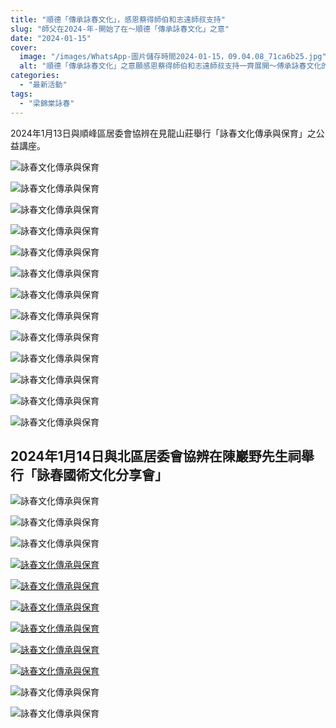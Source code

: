 ```yaml
---
title: "順德「傳承詠春文化」，感恩蔡得師伯和志遠師叔支持"
slug: "師父在2024-年-開始了在～順德「傳承詠春文化」之意"
date: "2024-01-15"
cover:
  image: "/images/WhatsApp-圖片儲存時間2024-01-15，09.04.08_71ca6b25.jpg"
  alt: "順德「傳承詠春文化」之意願感恩蔡得師伯和志遠師叔支持一齊展開～傅承詠春文化的意願"
categories: 
  - "最新活動"
tags: 
  - "梁錦棠詠春"
---
```




2024年1月13日與順峰區居委會協辨在見龍山莊舉行「詠春文化傳承與保育」之公益講座。

![詠春文化傳承與保育](images/WhatsApp-圖片儲存時間2024-01-15，09.04.08_d1b006f1.jpg)

![詠春文化傳承與保育](images/WhatsApp-圖片儲存時間2024-01-15，09.04.08_71ca6b25.jpg)

![詠春文化傳承與保育](images/WhatsApp-圖片儲存時間2024-01-15，09.10.12_cdc2486b.jpg)

![詠春文化傳承與保育](images/WhatsApp-圖片儲存時間2024-01-15，09.04.08_fa6fdc31.jpg)

![詠春文化傳承與保育](images/WhatsApp-圖片儲存時間2024-01-15，09.04.08_d2a22001.jpg)

![詠春文化傳承與保育](images/WhatsApp-圖片儲存時間2024-01-15，09.04.08_caf27d30.jpg)

![詠春文化傳承與保育](images/WhatsApp-圖片儲存時間2024-01-15，09.04.08_23271195.jpg)

![詠春文化傳承與保育](images/WhatsApp-圖片儲存時間2024-01-15，09.04.08_71022d5a.jpg)

![詠春文化傳承與保育](images/WhatsApp-圖片儲存時間2024-01-15，09.04.08_80041f47.jpg)

![詠春文化傳承與保育](images/WhatsApp-圖片儲存時間2024-01-15，09.04.08_4278712c.jpg)

![詠春文化傳承與保育](images/WhatsApp-圖片儲存時間2024-01-15，09.04.08_69b19a9b.jpg)

![詠春文化傳承與保育](images/WhatsApp-圖片儲存時間2024-01-15，09.04.08_53af32e1.jpg)

![詠春文化傳承與保育](images/WhatsApp-圖片儲存時間2024-01-15，09.04.08_1c06761f.jpg)

## 2024年1月14日與北區居委會協辨在陳巖野先生祠舉行「詠春國術文化分享會」

![詠春文化傳承與保育](images/WhatsApp-圖片儲存時間2024-01-15，08.45.22_822f55ea-1.jpg)

![詠春文化傳承與保育](images/WhatsApp-圖片儲存時間2024-01-15，08.45.22_0f2ccc20.jpg)

![詠春文化傳承與保育](images/WhatsApp-圖片儲存時間2024-01-15，08.45.22_f07c5a4b.jpg)

[![詠春文化傳承與保育](images/WhatsApp-圖片儲存時間2024-01-15，08.45.22_c0d5ebf4.jpg)](https://lktf.hk/wp-content/uploads/2024/01/WhatsApp-圖片儲存時間2024-01-15，08.45.22_c0d5ebf4.jpg)

[![詠春文化傳承與保育](images/WhatsApp-圖片儲存時間2024-01-15，08.45.22_8799dac7.jpg)](https://lktf.hk/wp-content/uploads/2024/01/WhatsApp-圖片儲存時間2024-01-15，08.45.22_8799dac7.jpg)

[![詠春文化傳承與保育](images/WhatsApp-圖片儲存時間2024-01-15，08.45.22_5341cff6.jpg)](https://lktf.hk/wp-content/uploads/2024/01/WhatsApp-圖片儲存時間2024-01-15，08.45.22_5341cff6.jpg)

[![詠春文化傳承與保育](images/WhatsApp-圖片儲存時間2024-01-15，08.45.22_996feead.jpg)](https://lktf.hk/wp-content/uploads/2024/01/WhatsApp-圖片儲存時間2024-01-15，08.45.22_996feead.jpg)

[![詠春文化傳承與保育](images/WhatsApp-圖片儲存時間2024-01-15，08.45.22_25fc31d2.jpg)](https://lktf.hk/wp-content/uploads/2024/01/WhatsApp-圖片儲存時間2024-01-15，08.45.22_25fc31d2.jpg)

[![詠春文化傳承與保育](images/WhatsApp-圖片儲存時間2024-01-15，08.45.22_7b86e68a.jpg)](https://lktf.hk/wp-content/uploads/2024/01/WhatsApp-圖片儲存時間2024-01-15，08.45.22_7b86e68a.jpg)

![詠春文化傳承與保育](images/WhatsApp-圖片儲存時間2024-01-15，08.45.22_5f624a37.jpg)

![詠春文化傳承與保育](images/WhatsApp-圖片儲存時間2024-01-15，08.45.22_0f2ccc20.jpg)
